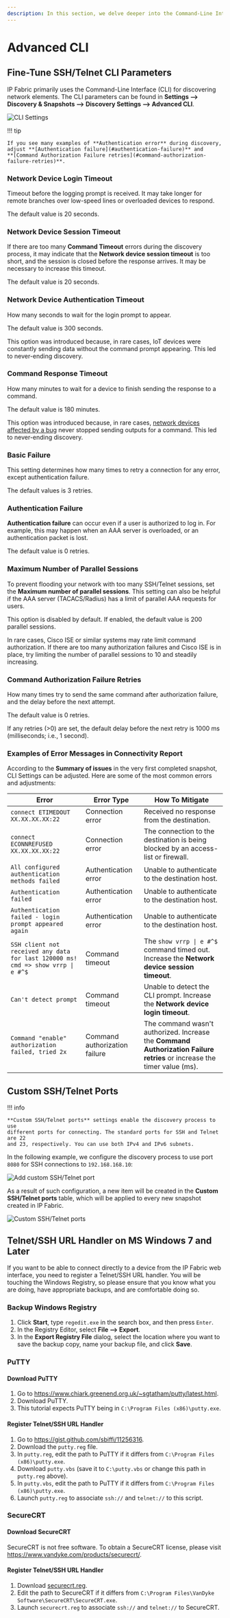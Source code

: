 ```yaml
---
description: In this section, we delve deeper into the Command-Line Interface (CLI) that IP Fabric primarily uses for discovering network elements.
---
```


# Advanced CLI

## Fine-Tune SSH/Telnet CLI Parameters

IP Fabric primarily uses the Command-Line Interface (CLI) for discovering
network elements. The CLI parameters can be found in **Settings --> Discovery &
Snapshots --> Discovery Settings --> Advanced CLI**.

![CLI Settings](advanced_cli/cli_settings.png)

!!! tip

    If you see many examples of **Authentication error** during discovery,
    adjust **[Authentication failure](#authentication-failure)** and
    **[Command Authorization Failure retries](#command-authorization-failure-retries)**.

### Network Device Login Timeout

Timeout before the logging prompt is received. It may take longer for remote
branches over low-speed lines or overloaded devices to respond.

The default value is 20 seconds.

### Network Device Session Timeout

If there are too many **Command Timeout** errors during the discovery process,
it may indicate that the **Network device session timeout** is too short, and
the session is closed before the response arrives. It may be necessary to
increase this timeout.

The default value is 20 seconds.

### Network Device Authentication Timeout

How many seconds to wait for the login prompt to appear.

The default value is 300 seconds.

This option was introduced because, in rare cases, IoT devices were constantly
sending data without the command prompt appearing. This led to never-ending
discovery.

### Command Response Timeout

How many minutes to wait for a device to finish sending the response to a
command.

The default value is 180 minutes.

This option was introduced because, in rare cases,
[network devices affected by a bug](../../../support/known_issues/Vendors/f5.md#long-or-infinite-discovery-due-to-restjavad-frequent-restarts-because-of-insufficient-memory)
never stopped sending outputs for a command. This led to never-ending discovery.

### Basic Failure

This setting determines how many times to retry a connection for any error,
except authentication failure.

The default values is 3 retries.

### Authentication Failure

**Authentication failure** can occur even if a user is authorized to log in. For
example, this may happen when an AAA server is overloaded, or an authentication
packet is lost.

The default value is 0 retries.

### Maximum Number of Parallel Sessions

To prevent flooding your network with too many SSH/Telnet sessions, set the
**Maximum number of parallel sessions**. This setting can also be helpful if the
AAA server (TACACS/Radius) has a limit of parallel AAA requests for users.

This option is disabled by default. If enabled, the default value is 200
parallel sessions.

In rare cases, Cisco ISE or similar systems may rate limit command
authorization. If there are too many authorization failures and Cisco ISE is in
place, try limiting the number of parallel sessions to 10 and steadily
increasing.

### Command Authorization Failure Retries

How many times try to send the same command after authorization failure, and the
delay before the next attempt.

The default value is 0 retries.

If any retries (>0) are set, the default delay before the next retry is 1000 ms
(milliseconds; i.e., 1 second).

### Examples of Error Messages in Connectivity Report

According to the **Summary of issues** in the very first completed snapshot, CLI
Settings can be adjusted. Here are some of the most common errors and
adjustments:

| Error                                                                              | Error Type                    | How To Mitigate                                                                                                         |
| ---------------------------------------------------------------------------------- | ----------------------------- | ----------------------------------------------------------------------------------------------------------------------- |
| `connect ETIMEDOUT XX.XX.XX.XX:22`                                                 | Connection error              | Received no response from the destination.                                                                              |
| `connect ECONNREFUSED XX.XX.XX.XX:22`                                              | Connection error              | The connection to the destination is being blocked by an access-list or firewall.                                       |
| `All configured authentication methods failed`                                     | Authentication error          | Unable to authenticate to the destination host.                                                                         |
| `Authentication failed`                                                            | Authentication error          | Unable to authenticate to the destination host.                                                                         |
| `Authentication failed - login prompt appeared again`                              | Authentication error          | Unable to authenticate to the destination host.                                                                         |
| `SSH client not received any data for last 120000 ms!` `cmd => show vrrp \| e #^$` | Command timeout               | The `show vrrp \| e #^$` command timed out. Increase the **Network device session timeout**.                            |
| `Can't detect prompt`                                                              | Command timeout               | Unable to detect the CLI prompt. Increase the **Network device login timeout**.                                         |
| `Command "enable" authorization failed, tried 2x`                                  | Command authorization failure | The command wasn't authorized. Increase the **Command Authorization Failure retries** or increase the timer value (ms). |

## Custom SSH/Telnet Ports

!!! info

    **Custom SSH/Telnet ports** settings enable the discovery process to use
    different ports for connecting. The standard ports for SSH and Telnet are 22
    and 23, respectively. You can use both IPv4 and IPv6 subnets.

In the following example, we configure the discovery process to use port `8080`
for SSH connections to `192.168.168.10`:

![Add custom SSH/Telnet port](advanced_cli/add_custom_ssh_telnet_port.png)

As a result of such configuration, a new item will be created in the **Custom
SSH/Telnet ports** table, which will be applied to every new snapshot created in
IP Fabric.

![Custom SSH/Telnet ports](advanced_cli/custom_ssh_telnet_ports.png)

## Telnet/SSH URL Handler on MS Windows 7 and Later

If you want to be able to connect directly to a device from the IP Fabric web
interface, you need to register a Telnet/SSH URL handler. You will be touching
the Windows Registry, so please ensure that you know what you are doing, have
appropriate backups, and are comfortable doing so.

### Backup Windows Registry

1. Click **Start**, type `regedit.exe` in the search box, and then press `Enter`.
2. In the Registry Editor, select **File --> Export**.
3. In the **Export Registry File** dialog, select the location where you want to save the backup copy, name your backup file, and click **Save**.

### PuTTY

#### Download PuTTY

1. Go to <https://www.chiark.greenend.org.uk/~sgtatham/putty/latest.html>.
2. Download PuTTY.
3. This tutorial expects PuTTY being in `C:\Program Files (x86)\putty.exe`.

#### Register Telnet/SSH URL Handler

1. Go to <https://gist.github.com/sbiffi/11256316>.
2. Download the `putty.reg` file.
3. In `putty.reg`, edit the path to PuTTY if it differs from `C:\Program Files (x86)\putty.exe`.
4. Download `putty.vbs` (save it to `C:\putty.vbs` or change this path in `putty.reg` above).
5. In `putty.vbs`, edit the path to PuTTY if it differs from `C:\Program Files (x86)\putty.exe`.
6. Launch `putty.reg` to associate `ssh://` and `telnet://` to this script.

### SecureCRT

#### Download SecureCRT

SecureCRT is not free software. To obtain a SecureCRT license, please visit <https://www.vandyke.com/products/securecrt/>.

#### Register Telnet/SSH URL Handler

1. Download [securecrt.reg](advanced_cli/securecrt.reg).
2. Edit the path to SecureCRT if it differs from `C:\Program Files\VanDyke Software\SecureCRT\SecureCRT.exe`.
3. Launch `securecrt.reg` to associate `ssh://` and `telnet://` to SecureCRT.
